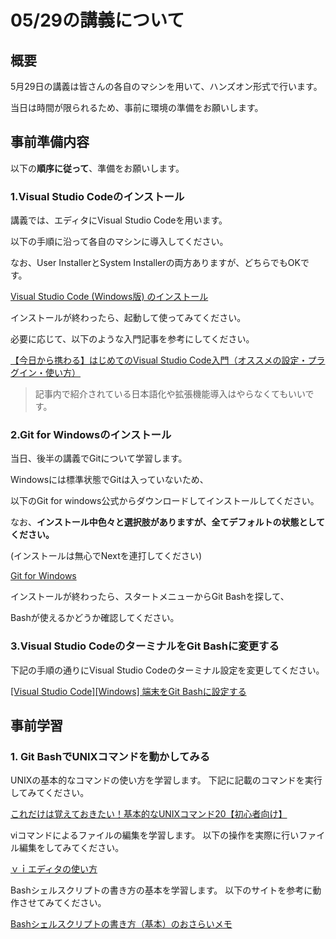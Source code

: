 # 05/29の講義について

## 概要

5月29日の講義は皆さんの各自のマシンを用いて、ハンズオン形式で行います。

当日は時間が限られるため、事前に環境の準備をお願いします。



## 事前準備内容

以下の**順序に従って**、準備をお願いします。



### 1.Visual Studio Codeのインストール

講義では、エディタにVisual Studio Codeを用います。

以下の手順に沿って各自のマシンに導入してください。

なお、User InstallerとSystem Installerの両方ありますが、どちらでもOKです。

[Visual Studio Code (Windows版) のインストール](https://qiita.com/psychoroid/items/7d85ae6bade4a67aedb1)



インストールが終わったら、起動して使ってみてください。

必要に応じて、以下のような入門記事を参考にしてください。

[【今日から携わる】はじめてのVisual Studio Code入門（オススメの設定・プラグイン・使い方）](https://qiita.com/abeno/items/6366bfe1ea8e5f6ee07c)

> 記事内で紹介されている日本語化や拡張機能導入はやらなくてもいいです。



### 2.Git for Windowsのインストール

当日、後半の講義でGitについて学習します。

Windowsには標準状態でGitは入っていないため、

以下のGit for windows公式からダウンロードしてインストールしてください。

なお、**インストール中色々と選択肢がありますが、全てデフォルトの状態としてください。**

(インストールは無心でNextを連打してください)

[Git for Windows](https://gitforwindows.org/)



インストールが終わったら、スタートメニューからGit Bashを探して、

Bashが使えるかどうか確認してください。



### 3.Visual Studio CodeのターミナルをGit Bashに変更する

下記の手順の通りにVisual Studio Codeのターミナル設定を変更してください。

[[Visual Studio Code][Windows] 端末をGit Bashに設定する](https://qiita.com/koara-local/items/7891769ab95a8396e9dd)



## 事前学習

### 1. Git BashでUNIXコマンドを動かしてみる

UNIXの基本的なコマンドの使い方を学習します。
下記に記載のコマンドを実行してみてください。

[これだけは覚えておきたい！基本的なUNIXコマンド20【初心者向け】](https://techacademy.jp/magazine/6406)

viコマンドによるファイルの編集を学習します。
以下の操作を実際に行いファイル編集をしてみてください。

[ｖｉエディタの使い方](https://prev.net-newbie.com/linux/commands/vi.html)

Bashシェルスクリプトの書き方の基本を学習します。
以下のサイトを参考に動作させてみてください。

[Bashシェルスクリプトの書き方（基本）のおさらいメモ](https://qiita.com/rubytomato@github/items/173a812d7a8ec4646955)

